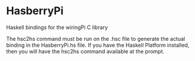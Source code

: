 HasberryPi
==========

Haskell bindings for the wiringPi C library

The hsc2hs command must be run on the .hsc file to generate the actual binding in the HasberryPi.hs file. If you have the Haskell Platform installed, then you will have the hsc2hs command available at the prompt.

